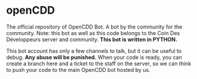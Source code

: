 # openCDD
The official repository of OpenCDD Bot. A bot by the community for the community.
Note: this bot as well as this code belongs to the Coin Des Développeurs server and community.
**This bot is written in PYTHON.**

This bot account has only a few channels to talk, but it can be useful to debug. **Any abuse will be punished.**
When your code is ready, you can create a branch here and a ticket to the staff on the server, so we can think to push your code to the main OpenCDD bot hosted by us.
